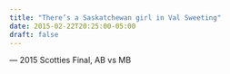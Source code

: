 ```yaml
---
title: "There’s a Saskatchewan girl in Val Sweeting"
date: 2015-02-22T20:25:00-05:00
draft: false
---
```

— 2015 Scotties Final, AB vs MB
<!--more--> 

